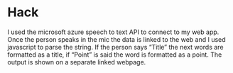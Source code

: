 # Hack
 I used the microsoft azure speech to text API to connect to my web app. Once the person speaks in the mic the data is linked to the web and I used javascript to parse the string. If the person says “Title” the next words are formatted as a title, if “Point” is said the word is formatted as a point. The output is shown on a separate linked webpage. 

